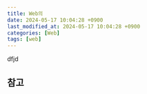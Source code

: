 ```yaml
---
title: Web의
date: 2024-05-17 10:04:28 +0900
last_modified_at: 2024-05-17 10:04:28 +0900
categories: [Web]
tags: [web]
---
```


dfjd

##

## 참고

[]()
